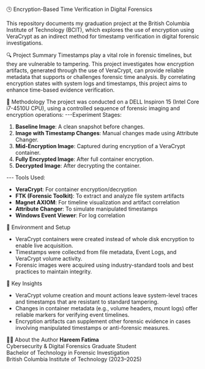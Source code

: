 🕒 Encryption-Based Time Verification in Digital Forensics

This repository documents my graduation project at the British Columbia Institute of Technology (BCIT), which explores the use of encryption using VeraCrypt as an indirect method for timestamp verification in digital forensic investigations.

🔍 Project Summary
Timestamps play a vital role in forensic timelines, but they are vulnerable to tampering. This project investigates how encryption artifacts, generated through the use of VeraCrypt, can provide reliable metadata that supports or challenges forensic time analysis. By correlating encryption states with system logs and timestamps, this project aims to enhance time-based evidence verification.

🧪 Methodology
The project was conducted on a DELL Inspiron 15 (Intel Core i7-4510U CPU), using a controlled sequence of forensic imaging and encryption operations:
---Experiment Stages:
1. **Baseline Image**: A clean snapshot before changes.
2. **Image with Timestamp Changes**: Manual changes made using Attribute Changer.
3. **Mid-Encryption Image**: Captured during encryption of a VeraCrypt container.
4. **Fully Encrypted Image**: After full container encryption.
5. **Decrypted Image**:  After decrypting the container.

--- Tools Used:
- **VeraCrypt**: For container encryption/decryption
- **FTK (Forensic Toolkit)**: To extract and analyze file system artifacts
- **Magnet AXIOM**:  For timeline visualization and artifact correlation
- **Attribute Changer**: To simulate manipulated timestamps
- **Windows Event Viewer**:  For log correlation

🔧 Environment and Setup
- VeraCrypt containers were created instead of whole disk encryption to enable live acquisition.
- Timestamps were collected from file metadata, Event Logs, and VeraCrypt volume activity.
- Forensic images were acquired using industry-standard tools and best practices to maintain integrity.

🧠 Key Insights
- VeraCrypt volume creation and mount actions leave system-level traces and timestamps that are resistant to standard tampering.
- Changes in container metadata (e.g., volume headers, mount logs) offer reliable markers for verifying event timelines.
- Encryption artifacts can supplement other forensic evidence in cases involving manipulated timestamps or anti-forensic measures.

👩‍💻 About the Author
**Hareem Fatima**  
Cybersecurity & Digital Forensics Graduate Student  
Bachelor of Technology in Forensic Investigation  
British Columbia Institute of Technology (2023–2025)


